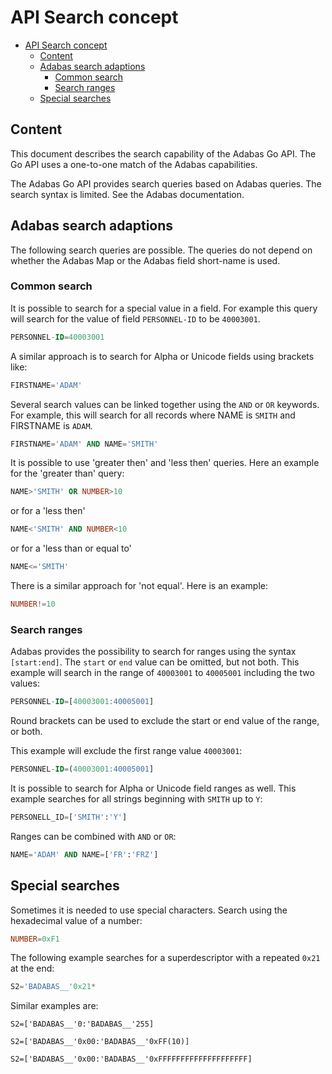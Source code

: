 # API Search concept

<!-- TOC -->

- [API Search concept](#api-search-concept)
	- [Content](#content)
	- [Adabas search adaptions](#adabas-search-adaptions)
		- [Common search](#common-search)
		- [Search ranges](#search-ranges)
	- [Special searches](#special-searches)

<!-- /TOC -->

## Content

This document describes the search capability of the Adabas Go API. The Go API uses a one-to-one match of the Adabas capabilities.

The Adabas Go API provides search queries based on Adabas queries. The search syntax is limited. See the Adabas documentation.

## Adabas search adaptions

The following search queries are possible. The queries do not depend on whether the Adabas Map or the Adabas field short-name is used.

### Common search

It is possible to search for a special value in a field. For example this query will search for the value of field `PERSONNEL-ID` to be `40003001`.

```sql
PERSONNEL-ID=40003001
```

A similar approach is to search for Alpha or Unicode fields using brackets like:

```sql
FIRSTNAME='ADAM'
```

Several search values can be linked together using the `AND` or `OR` keywords. For example, this will search for all records where NAME is `SMITH` and FIRSTNAME is `ADAM`.

```sql
FIRSTNAME='ADAM' AND NAME='SMITH'
```

It is possible to use 'greater then' and 'less then' queries. Here an example for the 'greater than' query:

```sql
NAME>'SMITH' OR NUMBER>10
```

or for a 'less then'

```sql
NAME<'SMITH' AND NUMBER<10
```

or for a 'less than or equal to'

```sql
NAME<='SMITH'
```

There is a similar approach for 'not equal'. Here is an example:

```sql
NUMBER!=10
```

### Search ranges

Adabas provides the possibility to search for ranges using the syntax `[start:end]`. The `start` or `end` value can be omitted, but not both. This example will search in the range of `40003001` to `40005001` including the two values:

```sql
PERSONNEL-ID=[40003001:40005001]
```

Round brackets can be used to exclude the start or end value of the range, or both.

This example will exclude the first range value `40003001`:

```sql
PERSONNEL-ID=(40003001:40005001]
```

It is possible to search for Alpha or Unicode field ranges as well. This example searches for all strings beginning with `SMITH` up to `Y`:

```sql
PERSONELL_ID=['SMITH':'Y']
```

Ranges can be combined with `AND` or `OR`:

```sql
NAME='ADAM' AND NAME=['FR':'FRZ']
```

## Special searches

Sometimes it is needed to use special characters.
Search using the hexadecimal value of a number:

```sql
NUMBER=0xF1
```

The following example searches for a superdescriptor with a repeated `0x21` at the end:

```sql
S2='BADABAS__'0x21*
```

Similar examples are:

```
S2=['BADABAS__'0:'BADABAS__'255]

S2=['BADABAS__'0x00:'BADABAS__'0xFF(10)]

S2=['BADABAS__'0x00:'BADABAS__'0xFFFFFFFFFFFFFFFFFFFF]
```